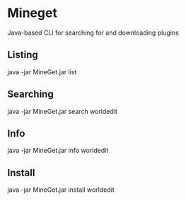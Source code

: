 # Mineget
Java-based CLI for searching for and downloading plugins 

## Listing ##
java -jar MineGet.jar list <count> <page>

## Searching ##
java -jar MineGet.jar search worldedit <count> <page>

## Info ##
java -jar MineGet.jar info worldedit

## Install ##
java -jar MineGet.jar install worldedit
